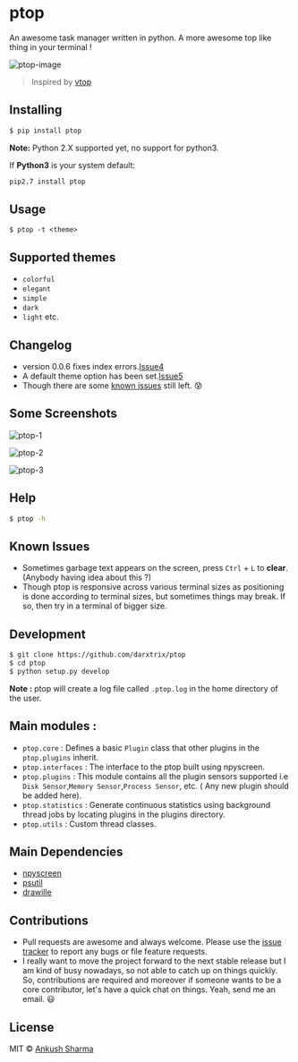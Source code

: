 # ptop

An awesome task manager written in python. A more awesome top like thing in your terminal !


![ptop-image](https://github.com/darxtrix/ptop/blob/master/docs/ptop.gif)


> Inspired by [vtop](https://github.com/MrRio/vtop)


## Installing

```bash
$ pip install ptop
```
**Note:** Python 2.X supported yet, no support for python3.

If **Python3** is your system default:

```bash
pip2.7 install ptop
```

## Usage

```
$ ptop -t <theme>
```


## Supported themes

- `colorful`     
- `elegant`    
- `simple`    
- `dark`   
- `light` etc.

## Changelog

- version 0.0.6 fixes index errors.[Issue4](https://github.com/darxtrix/ptop/issues/4)
- A default theme option has been set.[Issue5](https://github.com/darxtrix/ptop/issues/5)
- Though there are some [known issues](https://github.com/darxtrix/ptop#known-issues) still left. :cold_sweat:


## Some Screenshots

![ptop-1](https://github.com/darxtrix/ptop/blob/master/docs/ptop1.png)

![ptop-2](https://github.com/darxtrix/ptop/blob/master/docs/ptop.png)

![ptop-3](https://github.com/darxtrix/ptop/blob/master/docs/ptop2.png)


## Help

```bash
$ ptop -h
```


## Known Issues

- Sometimes garbage text appears on the screen, press `Ctrl` + `L` to **clear**. (Anybody having idea about this ?)
- Though ptop is responsive across various terminal sizes as positioning is done according to terminal sizes, but sometimes things may break. If so, then try in a terminal of bigger size.


## Development

```bash
$ git clone https://github.com/darxtrix/ptop
$ cd ptop   
$ python setup.py develop
```
**Note :** ptop will create a log file called `.ptop.log` in the home directory of the user.


## Main modules :
- `ptop.core` : Defines a basic `Plugin` class that other plugins in the `ptop.plugins` inherit.
- `ptop.interfaces` : The interface to the ptop built using npyscreen.
- `ptop.plugins` : This module contains all the plugin sensors supported i.e `Disk Sensor`,`Memory Sensor`,`Process Sensor`, etc. ( Any new plugin should be added here).
- `ptop.statistics` : Generate continuous statistics using background thread jobs by locating plugins in the plugins directory.
- `ptop.utils` : Custom thread classes.


## Main Dependencies
- [npyscreen](https://pypi.python.org/pypi/npyscreen)
- [psutil](https://pypi.python.org/pypi/psutil)
- [drawille](https://github.com/asciimoo/drawille)


## Contributions

- Pull requests are awesome and always welcome. Please use the [issue tracker](https://github.com/darxtrix/ptop/issues) to report any bugs or file feature requests.
- I really want to move the project forward to the next stable release but I am kind of busy nowadays, so not able to catch up on things quickly. So, contributions are required and moreover if someone wants to be a core contributor, let's have a quick chat on things. Yeah, send me an email. :smiley:


## License 

MIT © [Ankush Sharma](http://github.com/darxtrix)



